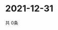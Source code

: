 # 2021-12-31
  共 0条

  <!-- BEGIN -->
  <!-- 最后更新时间Fri Dec 31 2021 14:03:27 GMT+0000 (Coordinated Universal Time) -->
  
  <!-- END -->
  
  